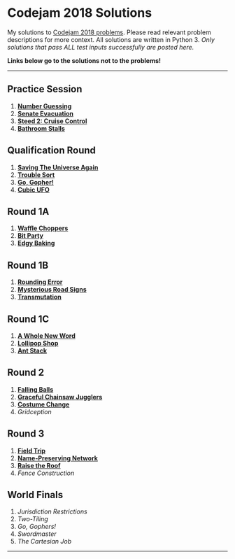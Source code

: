 # Codejam 2018 Solutions

My solutions to [Codejam 2018 problems](https://codingcompetitions.withgoogle.com/codejam/archive/2018). Please read relevant problem descriptions for more context. All solutions are written in Python 3. *Only solutions that pass ALL test inputs successfully are posted here.*

**Links below go to the solutions not to the problems!**

---

## Practice Session

1. [**Number Guessing**](https://github.com/theXYZT/codejam-2018/blob/master/Practice%20Session/number-guessing.py)  
2. [**Senate Evacuation**](https://github.com/theXYZT/codejam-2018/blob/master/Practice%20Session/senate-evacuation.py)  
3. [**Steed 2: Cruise Control**](https://github.com/theXYZT/codejam-2018/blob/master/Practice%20Session/steed-2-cruise-control.py)  
4. [**Bathroom Stalls**](https://github.com/theXYZT/codejam-2018/blob/master/Practice%20Session/bathroom-stalls.py)  

## Qualification Round

1. [**Saving The Universe Again**](https://github.com/theXYZT/codejam-2018/blob/master/Qualification%20Round/saving-the-universe-again.py)  
2. [**Trouble Sort**](https://github.com/theXYZT/codejam-2018/blob/master/Qualification%20Round/trouble-sort.py)
3. [**Go, Gopher!**](https://github.com/theXYZT/codejam-2018/blob/master/Qualification%20Round/go-gopher.py)  
4. [**Cubic UFO**](https://github.com/theXYZT/codejam-2018/blob/master/Qualification%20Round/cubic-ufo.py)  

## Round 1A

1. [**Waffle Choppers**](https://github.com/theXYZT/codejam-2018/blob/master/Round%201A/waffle-choppers.py)  
2. [**Bit Party**](https://github.com/theXYZT/codejam-2018/blob/master/Round%201A/bit-party.py)  
3. [**Edgy Baking**](https://github.com/theXYZT/codejam-2018/blob/master/Round%201A/edgy-baking.py)  

## Round 1B

1. [**Rounding Error**](https://github.com/theXYZT/codejam-2018/blob/master/Round%201B/rounding-error.py)  
2. [**Mysterious Road Signs**](https://github.com/theXYZT/codejam-2018/blob/master/Round%201B/mysterious-road-signs.py)  
3. [**Transmutation**](https://github.com/theXYZT/codejam-2018/blob/master/Round%201B/transmutation.py)  

## Round 1C

1. [**A Whole New Word**](https://github.com/theXYZT/codejam-2018/blob/master/Round%201C/whole-new-word.py)  
2. [**Lollipop Shop**](https://github.com/theXYZT/codejam-2018/blob/master/Round%201C/lollipop-shop.py)  
3. [**Ant Stack**](https://github.com/theXYZT/codejam-2018/blob/master/Round%201C/ant-stack.py)  

## Round 2

1. [**Falling Balls**](https://github.com/theXYZT/codejam-2018/blob/master/Round%202/falling-balls.py)  
2. [**Graceful Chainsaw Jugglers**](https://github.com/theXYZT/codejam-2018/blob/master/Round%202/graceful-chainsaw-jugglers.py)  
3. [**Costume Change**](https://github.com/theXYZT/codejam-2018/blob/master/Round%202/costume-change.py)  
4. *Gridception*

## Round 3

1. [**Field Trip**](https://github.com/theXYZT/codejam-2018/blob/master/Round%203/field-trip.py)  
2. [**Name-Preserving Network**](https://github.com/theXYZT/codejam-2018/blob/master/Round%203/name-preserving-network.py)  
3. [**Raise the Roof**](https://github.com/theXYZT/codejam-2018/blob/master/Round%203/raise-the-roof.py)  
4. *Fence Construction*  

## World Finals

1. *Jurisdiction Restrictions*  
2. *Two-Tiling*  
3. *Go, Gophers!*  
4. *Swordmaster*  
5. *The Cartesian Job*  

---
